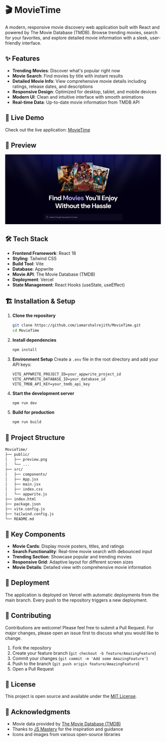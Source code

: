 # 🎬 MovieTime
A modern, responsive movie discovery web application built with React and powered by The Movie Database (TMDB). Browse trending movies, search for your favorites, and explore detailed movie information with a sleek, user-friendly interface.

## ✨ Features
- **Trending Movies**: Discover what's popular right now
- **Movie Search**: Find movies by title with instant results
- **Detailed Movie Info**: View comprehensive movie details including ratings, release dates, and descriptions
- **Responsive Design**: Optimized for desktop, tablet, and mobile devices
- **Modern UI**: Clean and intuitive interface with smooth animations
- **Real-time Data**: Up-to-date movie information from TMDB API
  
## 🚀 Live Demo
Check out the live application: [MovieTime](https://movie-time-sigma.vercel.app/)
## 📸 Preview
![MovieTime Preview](./public/preview.jpg)
## 🛠️ Tech Stack
- **Frontend Framework**: React 18
- **Styling**: Tailwind CSS
- **Build Tool**: Vite
- **Database**: Appwrite
- **Movie API**: The Movie Database (TMDB)
- **Deployment**: Vercel
- **State Management**: React Hooks (useState, useEffect)
## 🏗️ Installation & Setup
1. **Clone the repository**
   ```bash
   git clone https://github.com/iamarshalrejith/MovieTime.git
   cd MovieTime
   ```
2. **Install dependencies**
   ```bash
   npm install
   ```
3. **Environment Setup**
   Create a `.env` file in the root directory and add your API keys:
   ```env
   VITE_APPWRITE_PROJECT_ID=your_appwrite_project_id
   VITE_APPWRITE_DATABASE_ID=your_database_id
   VITE_TMDB_API_KEY=your_tmdb_api_key
   ```
4. **Start the development server**
   ```bash
   npm run dev
   ```
5. **Build for production**
   ```bash
   npm run build
   ```
## 📁 Project Structure
```
MovieTime/
├── public/
│   ├── preview.png
│   └── ...
├── src/
│   ├── components/
│   ├── App.jsx
│   ├── main.jsx
│   ├── index.css
│   └── appwrite.js
├── index.html
├── package.json
├── vite.config.js
├── tailwind.config.js
└── README.md
```

## 🔧 Key Components
- **Movie Cards**: Display movie posters, titles, and ratings
- **Search Functionality**: Real-time movie search with debounced input
- **Trending Section**: Showcase popular and trending movies
- **Responsive Grid**: Adaptive layout for different screen sizes
- **Movie Details**: Detailed view with comprehensive movie information
## 🚀 Deployment
The application is deployed on Vercel with automatic deployments from the main branch. Every push to the repository triggers a new deployment.

## 🤝 Contributing
Contributions are welcome! Please feel free to submit a Pull Request. For major changes, please open an issue first to discuss what you would like to change.
1. Fork the repository
2. Create your feature branch (`git checkout -b feature/AmazingFeature`)
3. Commit your changes (`git commit -m 'Add some AmazingFeature'`)
4. Push to the branch (`git push origin feature/AmazingFeature`)
5. Open a Pull Request
   
## 📄 License
This project is open source and available under the [MIT License](LICENSE).
## 🙏 Acknowledgments
- Movie data provided by [The Movie Database (TMDB)](https://www.themoviedb.org/)
- Thanks to [JS Mastery](https://www.jsmastery.io/) for the inspiration and guidance
- Icons and images from various open-source libraries
